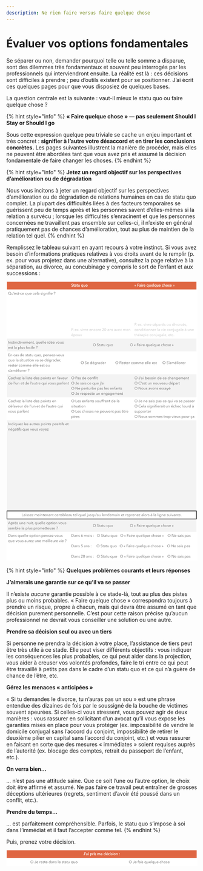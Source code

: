 ```yaml
---
description: Ne rien faire versus faire quelque chose
---
```


# Évaluer vos options fondamentales

Se séparer ou non, demander pourquoi telle ou telle somme a disparue, sont des dilemmes très fondamentaux et souvent peu interrogés par les professionnels qui interviendront ensuite. La réalité est là : ces décisions sont difficiles à prendre ; peu d’outils existent pour se positionner. J’ai écrit ces quelques pages pour que vous disposiez de quelques bases.

La question centrale est la suivante : vaut-il mieux le statu quo ou faire quelque chose ?

{% hint style="info" %}
**« Faire quelque chose » — pas seulement Should I Stay or Should I go**

Sous cette expression quelque peu triviale se cache un enjeu important et très concret : **signifier à l’autre votre désaccord et en tirer les conclusions concrètes.** Les pages suivantes illustrent la manière de procéder, mais elles ne peuvent être abordées tant que vous avez pris et assumé la décision fondamentale de faire changer les choses.
{% endhint %}

{% hint style="info" %}
**Jetez un regard objectif sur les perspectives d’amélioration ou de dégradation**

Nous vous incitons à jeter un regard objectif sur les perspectives d’amélioration ou de dégradation de relations humaines en cas de statu quo complet. La plupart des difficultés liées à des facteurs temporaires se guérissent peu de temps après et les personnes savent d’elles-mêmes si la relation a survécu ; lorsque les difficultés s’enracinent et que les personnes concernées ne travaillent pas ensemble sur celles-ci, il n’existe en général pratiquement pas de chances d’amélioration, tout au plus de maintien de la relation tel quel. 
{% endhint %}

Remplissez le tableau suivant en ayant recours à votre instinct. Si vous avez besoin d’informations pratiques relatives à vos droits avant de le remplir \(p. ex. pour vous projetez dans une alternative\), consultez la page relative à la séparation, au divorce, au concubinage y compris le sort de l’enfant et aux successions :

![Tableau d&apos;aide &#xE0; la d&#xE9;cision](../../.gitbook/assets/image%20%283%29.png)

{% hint style="info" %}
**Quelques problèmes courants et leurs réponses**

**J’aimerais une garantie sur ce qu’il va se passer**

Il n’existe _aucune_ garantie possible à ce stade-là, tout au plus des pistes plus ou moins probables. « Faire quelque chose » correspondra toujours à prendre un risque, propre à chacun, mais qui devra être assumé en tant que décision purement personnelle. C’est pour cette raison précise qu’aucun professionnel ne devrait vous conseiller une solution ou une autre.

**Prendre sa décision seul ou avec un tiers**

Si personne ne prendra la décision à votre place, l’assistance de tiers peut être très utile à ce stade. Elle peut viser différents objectifs : vous indiquer les conséquences les plus probables, ce qui peut aider dans la projection, vous aider à creuser vos volontés profondes, faire le tri entre ce qui peut être travaillé à petits pas dans le cadre d’un statu quo et ce qui n’a guère de chance de l’être, etc.

**Gérez les menaces « anticipées »**

« Si tu demandes le divorce, tu n’auras pas un sou » est une phrase entendue des dizaines de fois par le soussigné de la bouche de victimes souvent apeurées. Si celles-ci vous stressent, vous pouvez agir de deux manières : vous rassurer en sollicitant d’un avocat qu’il vous expose les garanties mises en place pour vous protéger \(ex. impossibilité de vendre le domicile conjugal sans l’accord du conjoint, impossibilité de retirer le deuxième pilier en capital sans l’accord du conjoint, etc.\) et vous rassurer en faisant en sorte que des mesures « immédiates » soient requises auprès de l’autorité \(ex. blocage des comptes, retrait du passeport de l’enfant, etc.\). 

**On verra bien...**

... n’est pas une attitude saine. Que ce soit l’une ou l’autre option, le choix doit être affirmé et assumé. Ne pas faire ce travail peut entraîner de grosses déceptions ultérieures \(regrets, sentiment d’avoir été poussé dans un conflit, etc.\). 

**Prendre du temps...**

... est parfaitement compréhensible. Parfois, le statu quo s’impose à soi dans l’immédiat et il faut l’accepter comme tel. 
{% endhint %}

Puis, prenez votre décision.

![Prendre sa d&#xE9;cision](../../.gitbook/assets/image%20%284%29.png)




